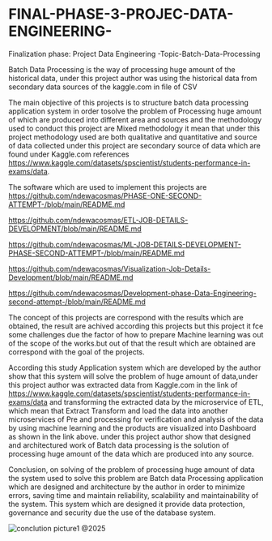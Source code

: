 # FINAL-PHASE-3-PROJEC-DATA-ENGINEERING-
Finalization phase: Project Data Engineering -Topic-Batch-Data-Processing


Batch Data Processing is the way of processing huge amount of the historical data, under this project author was using the historical data from secondary data sources of the kaggle.com in file of CSV

The main objective of this projects is to structure batch data processing application system in order tosolve the problem of Processing huge amount of which are produced into different area and sources and the methodology used to conduct this project are Mixed methodology it mean that under this project methodology used are both qualitative and quantitative and source of data collected under this project are secondary source of data which are found under Kaggle.com references https://www.kaggle.com/datasets/spscientist/students-performance-in-exams/data.


The software which are used to implement this projects are
https://github.com/ndewacosmas/PHASE-ONE-SECOND-ATTEMPT-/blob/main/README.md
                                                        
https://github.com/ndewacosmas/ETL-JOB-DETAILS-DEVELOPMENT/blob/main/README.md
                                                          
https://github.com/ndewacosmas/ML-JOB-DETAILS-DEVELOPMENT-PHASE-SECOND-ATTEMPT-/blob/main/README.md
                                                          
https://github.com/ndewacosmas/Visualization-Job-Details-Development/blob/main/README.md
                                                          
https://github.com/ndewacosmas/Development-phase-Data-Engineering-second-attempt-/blob/main/README.md
                                                          

The concept of this projects are correspond with the results which are obtained, the result are achived according this  projects but this project it fce some challenges due the factor of how to prepare Machine learning was out of the scope of the works.but out of that the result which are obtained are correspond with the goal of the projects.


According this study Application system which are developed by the author show that this system will solve the problem of huge amount of data,under this project author was extracted data from Kaggle.com in the link of https://www.kaggle.com/datasets/spscientist/students-performance-in-exams/data and transforming the extracted data by the microservice of ETL, which mean that Extract Transform and load the data into another microservices of Pre and processing for verification and analysis of the data by using machine learning and the products are visualized into Dashboard as shown in the link above. under this project author show that designed and architectured work of Batch data processing is the solution of processing huge amount of the data which are produced into any source.



Conclusion, on solving of the problem of processing huge amount of data the system used to solve this problem are Batch data Processing application which are designed and architecture by the author in order to minimize errors, saving time and maintain reliability, scalability and maintainability of the system. This system which are designed it provide data protection, governance and security due the use of the database system.


![conclution picture1](https://github.com/user-attachments/assets/e7246938-fa0b-4137-ab79-1bf0eb64f890)
@2025
